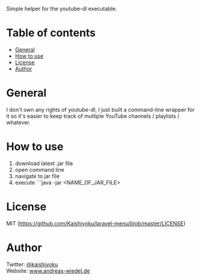 Simple helper for the youtube-dl executable.

Table of contents
=================

  * [General](#general)
  * [How to use](#how-to-use)
  * [License](#license)
  * [Author](#author)

General
=======
I don't own any rights of youtube-dl, I just built a command-line wrapper for it so it's easier to keep track of multiple YouTube channels / playlists / whatever.

How to use
==========
1. download latest .jar file
2. open command line
3. navigate to jar file
4. execute ```java -jar <NAME_OF_JAR_FILE>

License
=======
MIT (https://github.com/Kaishiyoku/laravel-menu/blob/master/LICENSE)


Author
======
Twitter: [@kaishiyoku](https://twitter.com/kaishiyoku)  
Website: www.andreas-wiedel.de
